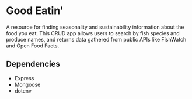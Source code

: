 # Good Eatin'

A resource for finding seasonality and sustainability information about the food you eat. This CRUD app allows users to search by fish species and produce names, and returns data gathered from public APIs like FishWatch and Open Food Facts.

## Dependencies

- Express
- Mongoose
- dotenv